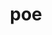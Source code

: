 ---
description: 诗。
layout: post
results:
- primaryGenreName: Lifestyle
  version: '1.0.1'
  trackViewUrl: https://itunes.apple.com/cn/app/poe/id793069272?mt=8&uo=4
  artworkUrl100: http://a1284.phobos.apple.com/us/r30/Purple4/v4/31/0f/3b/310f3b5d-cbdb-72dc-292a-5969264d6cb4/mzl.wncmttup.png
  artworkUrl60: http://a513.phobos.apple.com/us/r30/Purple/v4/88/40/5b/88405b6f-fd90-2194-08bf-f10c6370dfb8/AppIcon60x60_2x.png
  userRatingCountForCurrentVersion: 46
  sellerName: Yuan Zhiwei
  supportedDevices:
  - iPhone5s
  - iPodTouchFifthGen
  - iPadFourthGen
  - iPadMini4G
  - iPhone5
  - iPadThirdGen
  - iPadFourthGen4G
  - iPadThirdGen4G
  - iPhone5c
  - iPhone4
  - iPad2Wifi
  - iPadMini
  - iPad23G
  - iPhone4S
  genres:
  - 生活
  - 图书
  trackName: poe
  description: "「一切艺术本质上都是诗。」\n\n「真理作为在的东西的澄明和隐蔽，发生在被创作的东西之中，象一位诗人创作一首诗那样。一切艺术，都是这样的，作为使关于在的事物的真理发生，本质上都是诗意的。」\n\n「纯粹的艺术给人的熏陶和潜移默化的作用并不能给人带来善的判断和是非好坏的判断，只是能够使人具有了一定审美能力和美感品位的提高，真正的大美、至美应当与大善和大道相融合。」\n\n……\n\n
    \     POE 是一个专门用来阅读诗歌的应用，我自己虽然不是一个纯粹的诗歌爱好者，但时不时会把喜欢的诗歌收藏起来，再找时间在手机上慢慢的阅读；我发现如果只是按照文章的阅读方式来演绎，诗句读起来诗意的感觉就会弱很多。\n\n
    \     好的诗歌，每一句都是无限的畅想。所以我加大诗句之间的间距，让读者阅读下一句之前多出一段时间去回想；加入逐行阅读的形式。让注意力更集中；加载每一首诗歌的时候，你会听到一个简洁的和弦。意在清空思绪，进入下一首诗歌的奇妙时空。\n\n
    \     除了现有的上百首我自己精选的诗歌以外，还有其他两位爱好者会不断的向诗库中添加新诗。以保持诗库的新鲜。"
  price: 0
  trackId: 793069272
  releaseDate: '2014-01-14T23:00:56Z'
  screenshotUrls:
  - http://a1.mzstatic.com/us/r30/Purple/v4/6e/b9/94/6eb994ba-f08b-1308-efdd-1f667eac6123/screen1136x1136.jpeg
  - http://a2.mzstatic.com/us/r30/Purple6/v4/4f/b8/69/4fb869e2-d5c1-4c2d-f6c8-d1bf36271c91/screen1136x1136.jpeg
  - http://a5.mzstatic.com/us/r30/Purple6/v4/18/b4/e1/18b4e1f2-71cb-eb13-bd85-a7667400c2ba/screen1136x1136.jpeg
  artistViewUrl: https://itunes.apple.com/cn/artist/yuan-zhiwei/id793069275?uo=4
  primaryGenreId: 6012
  userRatingCount: 46
  averageUserRatingForCurrentVersion: 4.5
  kind: software
  fileSizeBytes: '5997861'
  bundleId: poe
  trackContentRating: 4+
  artistName: Yuan Zhiwei
  trackCensoredName: poe
  isGameCenterEnabled: false
  contentAdvisoryRating: 4+
  languageCodesISO2A:
  - EN
  averageUserRating: 4.5
  features: &a []
  wrapperType: software
  artworkUrl512: http://a1284.phobos.apple.com/us/r30/Purple4/v4/31/0f/3b/310f3b5d-cbdb-72dc-292a-5969264d6cb4/mzl.wncmttup.png
  formattedPrice: 免费
  artistId: 793069275
  genreIds:
  - '6012'
  - '6018'
  currency: CNY
  ipadScreenshotUrls: *a
category: 生活
tags: tag1
resultCount: 1
title: poe

---